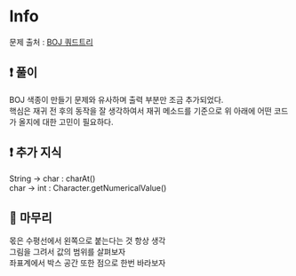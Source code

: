 # Info

문제 출처 : [BOJ 쿼드트리](https://www.acmicpc.net/problem/1992)

## ❗ 풀이

BOJ 색종이 만들기 문제와 유사하며 출력 부분만 조금 추가되었다.<br>
핵심은 재귀 전 후의 동작을 잘 생각하여서 재귀 메소드를 기준으로 위 아래에 어떤 코드가 올지에 대한 고민이 필요하다.

## ❗ 추가 지식

String -> char : charAt()<br>
char -> int : Character.getNumericalValue()

## 🙂 마무리

몫은 수평선에서 왼쪽으로 붙는다는 것 항상 생각<br>
그림을 그려서 값의 범위를 살펴보자<br>
좌표계에서 박스 공간 또한 점으로 한번 바라보자